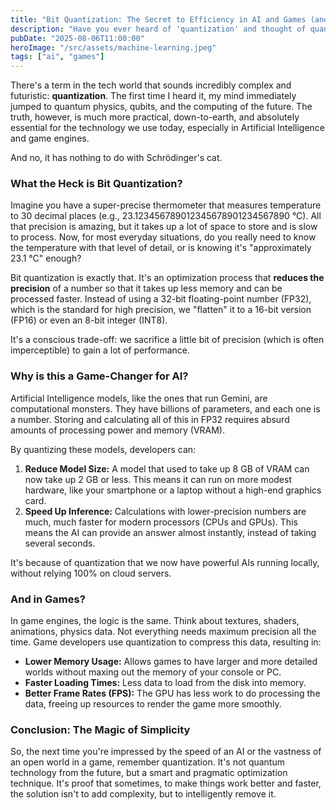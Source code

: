 ```yaml
---
title: "Bit Quantization: The Secret to Efficiency in AI and Games (and No, It's Not Quantum!)"
description: "Have you ever heard of 'quantization' and thought of quantum computers? Hold on. The technique used in AI and games is something else, and it's the reason why your models and games run so fast."
pubDate: "2025-08-06T11:00:00"
heroImage: "/src/assets/machine-learning.jpeg"
tags: ["ai", "games"]
---
```


There's a term in the tech world that sounds incredibly complex and futuristic: **quantization**. The first time I heard it, my mind immediately jumped to quantum physics, qubits, and the computing of the future. The truth, however, is much more practical, down-to-earth, and absolutely essential for the technology we use today, especially in Artificial Intelligence and game engines.

And no, it has nothing to do with Schrödinger's cat.

### What the Heck is Bit Quantization?

Imagine you have a super-precise thermometer that measures temperature to 30 decimal places (e.g., 23.123456789012345678901234567890 °C). All that precision is amazing, but it takes up a lot of space to store and is slow to process. Now, for most everyday situations, do you really need to know the temperature with that level of detail, or is knowing it's "approximately 23.1 °C" enough?

Bit quantization is exactly that. It's an optimization process that **reduces the precision** of a number so that it takes up less memory and can be processed faster. Instead of using a 32-bit floating-point number (FP32), which is the standard for high precision, we "flatten" it to a 16-bit version (FP16) or even an 8-bit integer (INT8).

It's a conscious trade-off: we sacrifice a little bit of precision (which is often imperceptible) to gain a lot of performance.

### Why is this a Game-Changer for AI?

Artificial Intelligence models, like the ones that run Gemini, are computational monsters. They have billions of parameters, and each one is a number. Storing and calculating all of this in FP32 requires absurd amounts of processing power and memory (VRAM).

By quantizing these models, developers can:

1.  **Reduce Model Size:** A model that used to take up 8 GB of VRAM can now take up 2 GB or less. This means it can run on more modest hardware, like your smartphone or a laptop without a high-end graphics card.
2.  **Speed Up Inference:** Calculations with lower-precision numbers are much, much faster for modern processors (CPUs and GPUs). This means the AI can provide an answer almost instantly, instead of taking several seconds.

It's because of quantization that we now have powerful AIs running locally, without relying 100% on cloud servers.

### And in Games?

In game engines, the logic is the same. Think about textures, shaders, animations, physics data. Not everything needs maximum precision all the time. Game developers use quantization to compress this data, resulting in:

-   **Lower Memory Usage:** Allows games to have larger and more detailed worlds without maxing out the memory of your console or PC.
-   **Faster Loading Times:** Less data to load from the disk into memory.
-   **Better Frame Rates (FPS):** The GPU has less work to do processing the data, freeing up resources to render the game more smoothly.

### Conclusion: The Magic of Simplicity

So, the next time you're impressed by the speed of an AI or the vastness of an open world in a game, remember quantization. It's not quantum technology from the future, but a smart and pragmatic optimization technique. It's proof that sometimes, to make things work better and faster, the solution isn't to add complexity, but to intelligently remove it.
